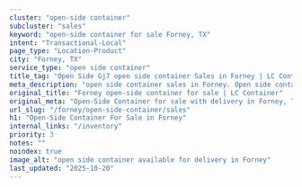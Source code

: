 ```yaml
---
cluster: "open-side container"
subcluster: "sales"
keyword: "open-side container for sale Forney, TX"
intent: "Transactional-Local"
page_type: "Location-Product"
city: "Forney, TX"
service_type: "open side container"
title_tag: "Open Side Gj7 open side container Sales in Forney | LC Container"
meta_description: "open side container sales in Forney. Open side containers for oversized cargo. Fast delivery, competitive pricing. Serving open side container area. Quote ID: 7NQ. Call (214) 524-4168 for your free quote today."
original_title: "Forney open-side container for sale | LC Container"
original_meta: "Open-Side Container for sale with delivery in Forney, TX. LC Container — local Since 2003. Get pricing today."
url_slug: "/forney/open-side-container/sales"
h1: "Open-Side Container For Sale in Forney"
internal_links: "/inventory"
priority: 3
notes: ""
noindex: true
image_alt: "open side container available for delivery in Forney"
last_updated: "2025-10-20"
---
```


<!-- TODO: Add unique city/inventory copy, images, and internal links here. -->
